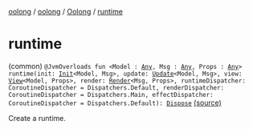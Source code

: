 [oolong](../../index.md) / [oolong](../index.md) / [Oolong](index.md) / [runtime](./runtime.md)

# runtime

(common) `@JvmOverloads fun <Model : `[`Any`](https://kotlinlang.org/api/latest/jvm/stdlib/kotlin/-any/index.html)`, Msg : `[`Any`](https://kotlinlang.org/api/latest/jvm/stdlib/kotlin/-any/index.html)`, Props : `[`Any`](https://kotlinlang.org/api/latest/jvm/stdlib/kotlin/-any/index.html)`> runtime(init: `[`Init`](../-init.md)`<Model, Msg>, update: `[`Update`](../-update.md)`<Model, Msg>, view: `[`View`](../-view.md)`<Model, Props>, render: `[`Render`](../-render.md)`<Msg, Props>, runtimeDispatcher: CoroutineDispatcher = Dispatchers.Default, renderDispatcher: CoroutineDispatcher = Dispatchers.Main, effectDispatcher: CoroutineDispatcher = Dispatchers.Default): `[`Dispose`](../-dispose.md) [(source)](https://github.com/oolong-kt/oolong/tree/main/oolong/src/commonMain/kotlin/oolong/Oolong.kt#L22)

Create a runtime.

